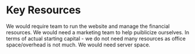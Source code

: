 # Key Resources

We would require team to run the website and manage the financial resources. We would need a marketing team to help puiblicize ourselves. In terms of actual starting capital - we do not need many resources as office space/overhead is not much. We would need server space. 

